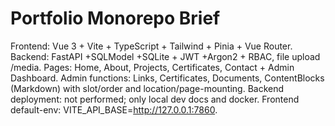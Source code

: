 # Portfolio Monorepo Brief

Frontend: Vue 3 + Vite + TypeScript + Tailwind + Pinia + Vue Router.
Backend: FastAPI +SQLModel +SQLite + JWT +Argon2 + RBAC, file upload /media.
Pages: Home, About, Projects, Certificates, Contact + Admin Dashboard.
Admin functions: Links, Certificates, Documents, ContentBlocks (Markdown) with slot/order and location/page-mounting.
Backend deployment: not performed; only local dev docs and docker.
Frontend default-env: VITE_API_BASE=http://127.0.0.1:7860.
